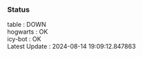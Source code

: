 ### Status


table : DOWN  
hogwarts : OK  
icy-bot : OK  
Latest Update : 2024-08-14 19:09:12.847863
